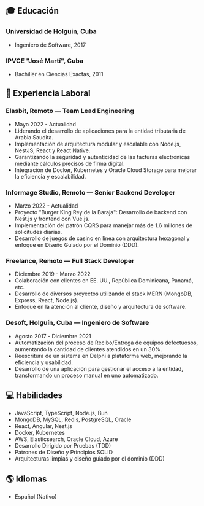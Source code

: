 ## 🎓 Educación

### Universidad de Holguin, Cuba
- Ingeniero de Software, 2017

### IPVCE "José Martí", Cuba
- Bachiller en Ciencias Exactas, 2011

## 💼 Experiencia Laboral

### Elasbit, Remoto — Team Lead Engineering
- Mayo 2022 - Actualidad
- Liderando el desarrollo de aplicaciones para la entidad tributaria de Arabia Saudita.
- Implementación de arquitectura modular y escalable con Node.js, NestJS, React y React Native.
- Garantizando la seguridad y autenticidad de las facturas electrónicas mediante cálculos precisos de firma digital.
- Integración de Docker, Kubernetes y Oracle Cloud Storage para mejorar la eficiencia y escalabilidad.

### Informage Studio, Remoto — Senior Backend Developer
- Marzo 2022 - Actualidad
- Proyecto "Burger King Rey de la Baraja": Desarrollo de backend con Nest.js y frontend con Vue.js.
- Implementación del patrón CQRS para manejar más de 1.6 millones de solicitudes diarias.
- Desarrollo de juegos de casino en línea con arquitectura hexagonal y enfoque en Diseño Guiado por el Dominio (DDD).

### Freelance, Remoto — Full Stack Developer
- Diciembre 2019 - Marzo 2022
- Colaboración con clientes en EE. UU., República Dominicana, Panamá, etc.
- Desarrollo de diversos proyectos utilizando el stack MERN (MongoDB, Express, React, Node.js).
- Enfoque en la atención al cliente, diseño y arquitectura de software.

### Desoft, Holguín, Cuba — Ingeniero de Software
- Agosto 2017 - Diciembre 2021
- Automatización del proceso de Recibo/Entrega de equipos defectuosos, aumentando la cantidad de clientes atendidos en un 30%.
- Reescritura de un sistema en Delphi a plataforma web, mejorando la eficiencia y usabilidad.
- Desarrollo de una aplicación para gestionar el acceso a la entidad, transformando un proceso manual en uno automatizado.

## 💻 Habilidades

- JavaScript, TypeScript, Node.js, Bun
- MongoDB, MySQL, Redis, PostgreSQL, Oracle
- React, Angular, Nest.js
- Docker, Kubernetes
- AWS, Elasticsearch, Oracle Cloud, Azure
- Desarrollo Dirigido por Pruebas (TDD)
- Patrones de Diseño y Principios SOLID
- Arquitecturas limpias y diseño guiado por el dominio (DDD)

## 🌎 Idiomas

- Español (Nativo)
